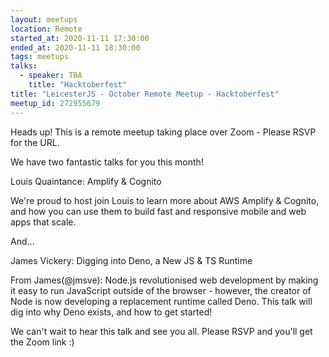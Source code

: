 ```yaml
---
layout: meetups
location: Remote
started_at: 2020-11-11 17:30:00
ended_at: 2020-11-11 18:30:00
tags: meetups
talks:
  - speaker: TBA
    title: "Hacktoberfest"
title: "LeicesterJS - October Remote Meetup - Hacktoberfest"
meetup_id: 272955679
---
```

Heads up! This is a remote meetup taking place over Zoom - Please RSVP for the URL.

We have two fantastic talks for you this month!

Louis Quaintance: Amplify & Cognito

We're proud to host join Louis to learn more about AWS Amplify & Cognito, and how you can use them to build fast and responsive mobile and web apps that scale.

And...

James Vickery: Digging into Deno, a New JS & TS Runtime

From James(@jmsve): Node.js revolutionised web development by making it easy to run JavaScript outside of the browser - however, the creator of Node is now developing a replacement runtime called Deno. This talk will dig into why Deno exists, and how to get started!

We can't wait to hear this talk and see you all. Please RSVP and you'll get the Zoom link :)
